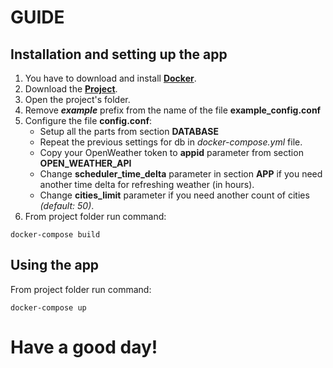 # GUIDE

## Installation and setting up the app

1. You have to download and install [**Docker**](https://www.docker.com/get-started/).
2. Download the [**Project**](https://github.com/ss3nclam/ex_test).
3. Open the project's folder.
1. Remove **_example_** prefix from the name of the file **example_config.conf**
2. Configure the file **config.conf**:
    * Setup all the parts from section **DATABASE**
    * Repeat the previous settings for db in _docker-compose.yml_ file.
    * Copy your OpenWeather token to **appid** parameter from section **OPEN_WEATHER_API**
    * Change **scheduler_time_delta** parameter in section **APP** if you need another time delta for refreshing weather (in hours).
    * Change **cities_limit** parameter if you need another count of cities _(default: 50)_.
3. From project folder run command:


```
docker-compose build
```

## Using the app


From project folder run command:
```
docker-compose up
```


# Have a good day!
